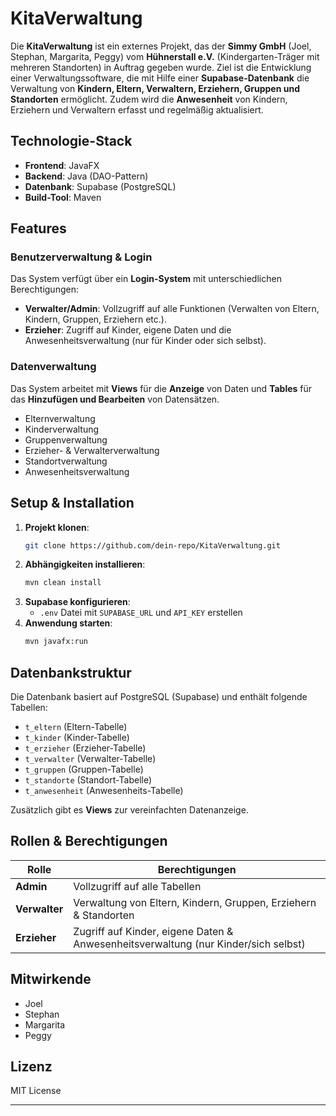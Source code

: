 # KitaVerwaltung

Die **KitaVerwaltung** ist ein externes Projekt, das der **Simmy GmbH** (Joel, Stephan, Margarita, Peggy) vom **Hühnerstall e.V.** (Kindergarten-Träger mit mehreren Standorten) in Auftrag gegeben wurde. Ziel ist die Entwicklung einer Verwaltungssoftware, die mit Hilfe einer **Supabase-Datenbank** die Verwaltung von **Kindern, Eltern, Verwaltern, Erziehern, Gruppen und Standorten** ermöglicht. Zudem wird die **Anwesenheit** von Kindern, Erziehern und Verwaltern erfasst und regelmäßig aktualisiert.

## Technologie-Stack

- **Frontend**: JavaFX
- **Backend**: Java (DAO-Pattern)
- **Datenbank**: Supabase (PostgreSQL)
- **Build-Tool**: Maven

## Features

### Benutzerverwaltung & Login

Das System verfügt über ein **Login-System** mit unterschiedlichen Berechtigungen:

- **Verwalter/Admin**: Vollzugriff auf alle Funktionen (Verwalten von Eltern, Kindern, Gruppen, Erziehern etc.).
- **Erzieher**: Zugriff auf Kinder, eigene Daten und die Anwesenheitsverwaltung (nur für Kinder oder sich selbst).

### Datenverwaltung

Das System arbeitet mit **Views** für die **Anzeige** von Daten und **Tables** für das **Hinzufügen und Bearbeiten** von Datensätzen.

- Elternverwaltung
- Kinderverwaltung
- Gruppenverwaltung
- Erzieher- & Verwalterverwaltung
- Standortverwaltung
- Anwesenheitsverwaltung

## Setup & Installation

1. **Projekt klonen**:
   ```sh
   git clone https://github.com/dein-repo/KitaVerwaltung.git
   ```
2. **Abhängigkeiten installieren**:
   ```sh
   mvn clean install
   ```
3. **Supabase konfigurieren**:
   - `.env` Datei mit `SUPABASE_URL` und `API_KEY` erstellen
4. **Anwendung starten**:
   ```sh
   mvn javafx:run
   ```

## Datenbankstruktur

Die Datenbank basiert auf PostgreSQL (Supabase) und enthält folgende Tabellen:

- `t_eltern` (Eltern-Tabelle)
- `t_kinder` (Kinder-Tabelle)
- `t_erzieher` (Erzieher-Tabelle)
- `t_verwalter` (Verwalter-Tabelle)
- `t_gruppen` (Gruppen-Tabelle)
- `t_standorte` (Standort-Tabelle)
- `t_anwesenheit` (Anwesenheits-Tabelle)

Zusätzlich gibt es **Views** zur vereinfachten Datenanzeige.

## Rollen & Berechtigungen

| Rolle         | Berechtigungen                                                                     |
| ------------- | ---------------------------------------------------------------------------------- |
| **Admin**     | Vollzugriff auf alle Tabellen                                                      |
| **Verwalter** | Verwaltung von Eltern, Kindern, Gruppen, Erziehern & Standorten                    |
| **Erzieher**  | Zugriff auf Kinder, eigene Daten & Anwesenheitsverwaltung (nur Kinder/sich selbst) |

## Mitwirkende

- Joel
- Stephan
- Margarita
- Peggy

## Lizenz

MIT License

---


